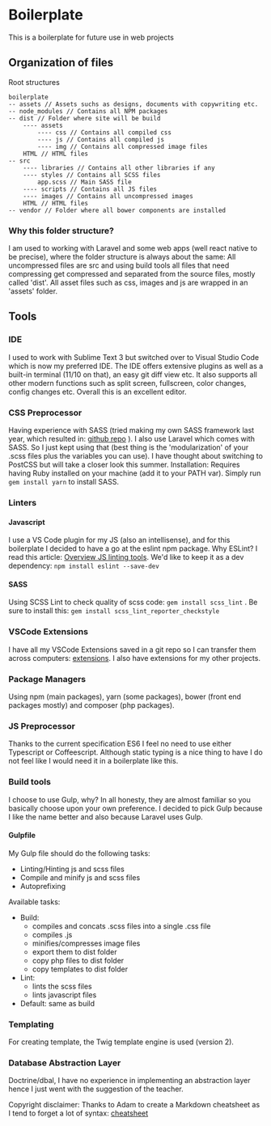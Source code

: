 # Boilerplate
This is a boilerplate for future use in web projects

## Organization of files
Root structures
```
boilerplate
-- assets // Assets suchs as designs, documents with copywriting etc.
-- node_modules // Contains all NPM packages
-- dist // Folder where site will be build
    ---- assets
        ---- css // Contains all compiled css
        ---- js // Contains all compiled js
        ---- img // Contains all compressed image files
    HTML // HTML files 
-- src
    ---- libraries // Contains all other libraries if any
    ---- styles // Contains all SCSS files
        app.scss // Main SASS file
    ---- scripts // Contains all JS files
    ---- images // Contains all uncompressed images
    HTML // HTML files
-- vendor // Folder where all bower components are installed
```

### Why this folder structure?
I am used to working with Laravel and some web apps (well react native to be precise), where the folder structure is always about the same:
All uncompressed files are src and using build tools all files that need compressing get compressed and separated from the source files, mostly called 'dist'.
All asset files such as css, images and js are wrapped in an 'assets' folder.

## Tools
### IDE
I used to work with Sublime Text 3 but switched over to Visual Studio Code which is now my preferred IDE. The IDE offers extensive plugins as well as a built-in terminal (11/10 on that),
an easy git diff view etc. It also supports all other modern functions such as split screen, fullscreen, color changes, config changes etc. Overall this is an excellent editor.

### CSS Preprocessor
Having experience with SASS (tried making my own SASS framework last year, which resulted in: [github repo](https://github.com/JCardoen/sass_framework) ).
I also use Laravel which comes with SASS. So I just kept using that (best thing is the 'modularization' of your .scss files plus the variables you can use).
I have thought about switching to PostCSS but will take a closer look this summer.
Installation: Requires having Ruby installed on your machine (add it to your PATH var). Simply run ```gem install yarn``` to install SASS.

### Linters
#### Javascript
I use a VS Code plugin for my JS (also an intellisense), and for this boilerplate I decided to have a go at the eslint npm package.
Why ESLint? I read this article: [Overview JS linting tools](https://www.sitepoint.com/comparison-javascript-linting-tools/).
We'd like to keep it as a dev dependency: ```npm install eslint --save-dev```

#### SASS
Using SCSS Lint to check quality of scss code: ```gem install scss_lint``` . Be sure to install this: ```gem install scss_lint_reporter_checkstyle```

### VSCode Extensions
I have all my VSCode Extensions saved in a git repo so I can transfer them across computers: [extensions](https://github.com/JCardoen/vscode-extensions).
I also have extensions for my other projects.

### Package Managers
Using npm (main packages), yarn (some packages), bower (front end packages mostly) and composer (php packages).

### JS Preprocessor
Thanks to the current specification ES6 I feel no need to use either Typescript or Coffeescript.
Although static typing is a nice thing to have I do not feel like I would need it in a boilerplate like this.

### Build tools
I choose to use Gulp, why? In all honesty, they are almost familiar so you basically choose upon your own preference. I decided to pick Gulp because I like the name better and also because Laravel uses Gulp.
#### Gulpfile
My Gulp file should do the following tasks:
- Linting/Hinting js and scss files
- Compile and minify js and scss files
- Autoprefixing

Available tasks:
- Build: 
    - compiles and concats .scss files into a single .css file
    - compiles .js
    - minifies/compresses image files
    - export them to dist folder
    - copy php files to dist folder
    - copy templates to dist folder
- Lint:
    - lints the scss files
    - lints javascript files
- Default: same as build

### Templating
For creating template, the Twig template engine is used (version 2).

### Database Abstraction Layer
Doctrine/dbal, I have no experience in implementing an abstraction layer hence I just went with the suggestion of the teacher.

Copyright disclaimer: Thanks to Adam to create a Markdown cheatsheet as I tend to forget a lot of syntax: [cheatsheet](https://github.com/adam-p/markdown-here/wiki/Markdown-Cheatsheet)

